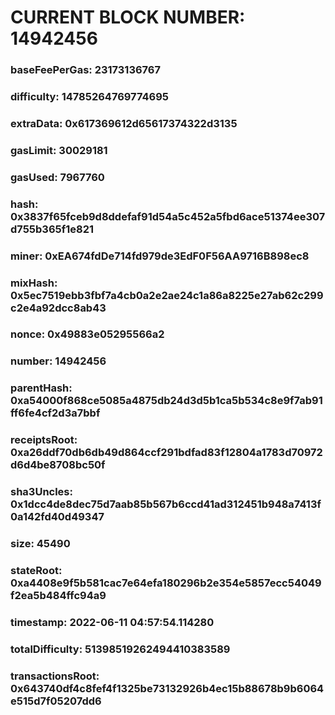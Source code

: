 # CURRENT BLOCK NUMBER: 14942456

### baseFeePerGas: 23173136767
### difficulty: 14785264769774695
### extraData: 0x617369612d65617374322d3135
### gasLimit: 30029181
### gasUsed: 7967760
### hash: 0x3837f65fceb9d8ddefaf91d54a5c452a5fbd6ace51374ee307d755b365f1e821
### miner: 0xEA674fdDe714fd979de3EdF0F56AA9716B898ec8
### mixHash: 0x5ec7519ebb3fbf7a4cb0a2e2ae24c1a86a8225e27ab62c299c2e4a92dcc8ab43
### nonce: 0x49883e05295566a2
### number: 14942456
### parentHash: 0xa54000f868ce5085a4875db24d3d5b1ca5b534c8e9f7ab91ff6fe4cf2d3a7bbf
### receiptsRoot: 0xa26ddf70db6db49d864ccf291bdfad83f12804a1783d70972d6d4be8708bc50f
### sha3Uncles: 0x1dcc4de8dec75d7aab85b567b6ccd41ad312451b948a7413f0a142fd40d49347
### size: 45490
### stateRoot: 0xa4408e9f5b581cac7e64efa180296b2e354e5857ecc54049f2ea5b484ffc94a9
### timestamp: 2022-06-11 04:57:54.114280
### totalDifficulty: 51398519262494410383589
### transactionsRoot: 0x643740df4c8fef4f1325be73132926b4ec15b88678b9b6064e515d7f05207dd6
